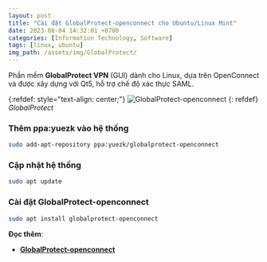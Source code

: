 ```yaml
---
layout: post
title: "Cài đặt GlobalProtect-openconnect cho Ubuntu/Linux Mint"
date: 2023-08-04 14:32:01 +0700
categories: [Information Technology, Software]
tags: [linux, ubuntu]
img_path: /assets/img/GlobalProtect/
---
```


Phần mềm **GlobalProtect VPN** (GUI) dành cho Linux, dựa trên OpenConnect và được xây dựng với Qt5, hỗ trợ chế độ xác thực SAML.

{:refdef: style="text-align: center;"}
![GlobalProtect-openconnect](GlobalProtect_Linux_Mint_21.2.png)
{: refdef}
_GlobalProtect_

### Thêm ppa:yuezk vào hệ thống
```bash
sudo add-apt-repository ppa:yuezk/globalprotect-openconnect
```

### Cập nhật hệ thống
```bash
sudo apt update
```

### Cài đặt GlobalProtect-openconnect
```bash
sudo apt install globalprotect-openconnect
```

**Đọc thêm**:
- [**GlobalProtect-openconnect**](https://github.com/yuezk/GlobalProtect-openconnect)
